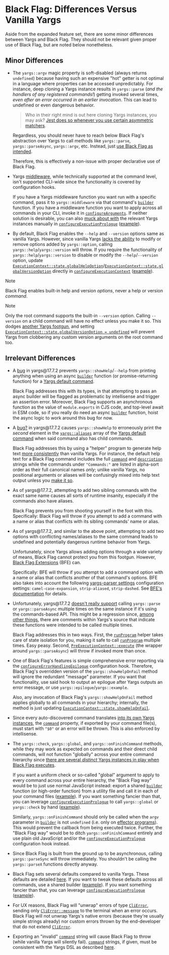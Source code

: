 # Black Flag: Differences Versus Vanilla Yargs

Aside from the expanded feature set, there are some minor differences between
Yargs and Black Flag. They should not be relevant given proper use of Black
Flag, but are noted below nonetheless.

## Minor Differences

- The `yargs::argv` magic property is soft-disabled (always returns `undefined`)
  because having such an expensive "hot" getter is not optimal in a language
  where properties can be accessed unpredictably. For instance, deep cloning a
  Yargs instance results in `yargs::parse` (_and the handlers of any registered
  commands!_) getting invoked several times, _even after an error occurred in an
  earlier invocation_. This can lead to undefined or even dangerous behavior.

  > Who in their right mind is out here cloning Yargs instances, you may ask?
  > [Jest does so whenever you use certain asymmetric matchers][1].

  Regardless, you should never have to reach below Black Flag's abstraction over
  Yargs to call methods like `yargs::parse`, `yargs::parseAsync`, `yargs::argv`,
  etc. Instead, just [use Black Flag as intended][2].

  Therefore, this is effectively a non-issue with proper declarative use of
  Black Flag.

- Yargs [middleware][3], while technically supported at the command level, isn't
  supported CLI-wide since the functionality is covered by configuration hooks.

  If you have a Yargs middleware function you want run with a specific command,
  pass it to `yargs::middleware` via that command's [`builder`][4] function. If
  you have a middleware function you want to apply across all commands in your
  CLI, invoke it in [`configureArguments`][5]. If neither solution is desirable,
  you can also [muck about with][6] the relevant Yargs instances manually in
  [`configureExecutionPrologue`][7] ([example][8]).

- By default, Black Flag enables the `--help` and `--version` options same as
  vanilla Yargs. However, since vanilla Yargs [lacks the ability][9] to modify
  or remove options added by `yargs::option`, calling
  `yargs::help`/`yargs::version` will throw. If you require the functionality of
  `yargs::help`/`yargs::version` to disable or modify the `--help`/`--version`
  option, update
  [`ExecutionContext::state.globalHelpOption`][10]/[`ExecutionContext::state.globalVersionOption`][11]
  directly in [`configureExecutionContext`][12] ([example][13]).

> [!NOTE]
>
> Black Flag enables built-in help and version _options_, never a help or
> version _command_.

> [!NOTE]
>
> Only the root command supports the built-in `--version` option. Calling
> `--version` on a child command will have no effect unless you make it so. This
> dodges [another Yargs footgun][14], and setting
> [`ExecutionContext::state.globalVersionOption = undefined`][11] will prevent
> Yargs from clobbering any custom version arguments on the root command too.

## Irrelevant Differences

- A [bug][15] in yargs\@17.7.2 prevents `yargs::showHelp`/`--help` from printing
  anything when using an async [`builder`][4] function (or promise-returning
  function) for a [Yargs default command][16].

  Black Flag addresses this with its types, in that attempting to pass an async
  builder will be flagged as problematic by intellisense and trigger an
  assertion error. Moreover, Black Flag supports an asynchronous function as the
  value of `module.exports` in CJS code, and top-level await in ESM code, so if
  you really do need an async [`builder`][4] function, hoist the async logic to
  work around this bug for now.

- A [bug?][17] in yargs\@17.7.2 causes `yargs::showHelp` to erroneously print
  the _second_ element in the [`yargs::aliases`][18] array of the [Yargs default
  command][16] when said command also has child commands.

  Black Flag addresses this by using a "helper" program to generate help text
  [more consistently][17] than vanilla Yargs. For instance, the default help
  text for a Black Flag command includes the full [`command`][19] and
  [`description`][20] strings while the commands under `"Commands:"` are listed
  in alpha-sort order as their full canonical names _only_; unlike vanilla
  Yargs, no positional arguments or aliases will be confusingly mixed into help
  text output unless you [make it so][6].

- As of yargs\@17.7.2, attempting to add two sibling commands with the exact
  same name causes all sorts of runtime insanity, especially if the commands
  also have aliases.

  Black Flag prevents you from shooting yourself in the foot with this.
  Specifically: Black Flag will throw if you attempt to add a command with a
  name or alias that conflicts with its sibling commands' name or alias.

- As of yargs\@17.7.2, and similar to the above point, attempting to add two
  options with conflicting names/aliases to the same command leads to undefined
  and potentially dangerous runtime behavior from Yargs.

  Unfortunately, since Yargs allows adding options through a wide variety of
  means, Black Flag cannot protect you from this footgun. However, [Black Flag
  Extensions][21] (BFE) can.

  Specifically: BFE will throw if you attempt to add a command option with a
  name or alias that conflicts another of that command's options. BFE also takes
  into account the following [yargs-parser settings][22] configuration settings:
  `camel-case-expansion`, `strip-aliased`, `strip-dashed`. See [BFE's
  documentation][21] for details.

- Unfortunately, yargs\@17.7.2 [doesn't really support][23] calling
  `yargs::parse` or `yargs::parseAsync` multiple times on the same instance if
  it's using the commands-based API. This might be a regression since, [among
  other things][24], there are comments within Yargs's source that indicate
  these functions were intended to be called multiple times.

  Black Flag addresses this in two ways. First, the [`runProgram`][2] helper
  takes care of state isolation for you, making it safe to call
  [`runProgram`][2] multiple times. Easy peasy. Second,
  [`PreExecutionContext::execute`][25] (the wrapper around `yargs::parseAsync`)
  will throw if invoked more than once.

- One of Black Flag's features is simple comprehensive error reporting via the
  [`configureErrorHandlingEpilogue`][26] configuration hook. Therefore, Black
  Flag's overridden version of the `yargs::showHelpOnFail` method will ignore
  the redundant "message" parameter. If you want that functionality, use said
  hook to output an epilogue after Yargs outputs an error message, or use
  `yargs::epilogue`/`yargs::example`.

  Also, any invocation of Black Flag's `yargs::showHelpOnFail` method applies
  globally to all commands in your hierarchy; internally, the method is just
  updating [`ExecutionContext::state.showHelpOnFail`][27].

- Since every auto-discovered command translates [into its own Yargs
  instances][6], the [`command`][19] property, if exported by your command
  file(s), must start with `"$0"` or an error will be thrown. This is also
  enforced by intellisense.

- The `yargs::check`, `yargs::global`, and `yargs::onFinishCommand` methods,
  while they may work as expected on commands and their direct child commands,
  will not function "globally" across your entire command hierarchy since [there
  are several _distinct_ Yargs instances in play when Black Flag executes][6].

  If you want a uniform check or so-called "global" argument to apply to every
  command across your entire hierarchy, the "Black Flag way" would be to just
  use normal JavaScript instead: export a shared [`builder`][4] function (or
  high-order function) from a utility file and call it in each of your command
  files ([example][28]). If you want something fancier than that, you can
  leverage [`configureExecutionPrologue`][7] to call `yargs::global` or
  `yargs::check` by hand ([example][8]).

  Similarly, `yargs::onFinishCommand` should only be called when the `argv`
  parameter in [`builder`][4] is not `undefined` (i.e. only on [effector
  programs][6]). This would prevent the callback from being executed twice.
  Further, the "Black Flag way" would be to ditch `yargs::onFinishCommand`
  entirely and use plain old JavaScript and/or the
  [`configureExecutionPrologue`][7] configuration hook instead.

- Since Black Flag is built from the ground up to be asynchronous, calling
  `yargs::parseSync` will throw immediately. You shouldn't be calling the
  `yargs::parseX` functions directly anyway.

- Black Flag sets several defaults compared to vanilla Yargs. These defaults are
  detailed [here][29]. If you want to tweak these defaults across all commands,
  use a shared builder ([example][28]). If you want something fancier than that,
  you can leverage [`configureExecutionPrologue`][7] ([example][8]).

- For UX reasons, Black Flag will "unwrap" errors of type [`CliError`][30],
  sending only [`CliError::message`][30] to the terminal when an error occurs.
  Black Flag will not unwrap Yargs's native errors (because they're usually
  simple strings already) nor custom errors thrown by the end-developer that do
  not extend [`CliError`][30].

- Exporting an "invalid" [`command`][19] string will cause Black Flag to throw
  (while vanilla Yargs will silently fail). [`command`][19] strings, if given,
  must be consistent with the Yargs DSL as described [here][32].

[1]:
  https://github.com/jestjs/jest/blob/e7280a2132f454d5939b22c4e9a7a05b30cfcbe6/packages/jest-util/Readme.md#deepcycliccopy
[2]: ./api/src/exports/functions/runProgram.md
[3]:
  https://github.com/yargs/yargs/blob/HEAD/docs/api.md#user-content-middlewarecallbacks-applybeforevalidation
[4]: ./api/src/exports/type-aliases/Configuration.md#builder
[5]: ./api/src/exports/type-aliases/ConfigureArguments.md
[6]: ./advanced.md
[7]: ./api/src/exports/type-aliases/ConfigureExecutionPrologue.md
[8]: ../examples/black-flag/advanced
[9]: https://github.com/yargs/yargs/issues/733
[10]: ./api/src/exports/util/type-aliases/ExecutionContext.md#globalhelpoption
[11]:
  ./api/src/exports/util/type-aliases/ExecutionContext.md#globalversionoption
[12]: ./api/src/exports/type-aliases/ConfigureExecutionContext.md
[13]: ../examples/black-flag/hooks
[14]: https://github.com/yargs/yargs/issues/1323
[15]: https://github.com/yargs/yargs/issues/793#issuecomment-704749472
[16]: https://github.com/yargs/yargs/blob/main/docs/advanced.md#default-commands
[17]: advanced.md#generating-help-text
[18]: https://github.com/yargs/yargs/blob/main/docs/advanced.md#command-aliases
[19]: ./api/src/exports/type-aliases/Configuration.md#command
[20]: ./api/src/exports/type-aliases/Configuration.md#description
[21]: ../packages/extensions/README.md
[22]: https://github.com/yargs/yargs-parser?tab=readme-ov-file#configuration
[23]: https://github.com/yargs/yargs/issues/2191
[24]: https://github.com/yargs/yargs/issues/1137
[25]: ./api/src/exports/util/type-aliases/PreExecutionContext.md#execute
[26]: ./api/src/exports/type-aliases/ConfigureErrorHandlingEpilogue.md
[27]: ./api/src/exports/util/type-aliases/ExecutionContext.md#showhelponfail
[28]: ../examples/black-flag/shared
[29]: ./getting-started.md#building-and-running-your-cli
[30]: ./api/src/exports/variables/CliError.md
[32]:
  https://github.com/yargs/yargs/blob/main/docs/advanced.md#positional-arguments
